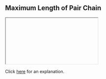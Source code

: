 ##  Maximum Length of Pair Chain 

<iframe></iframe>

Click [here](Explanation.md) for an explanation.

